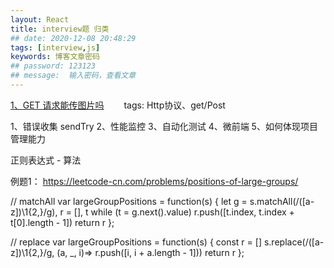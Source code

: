 ```yaml
---
layout: React
title: interview题 归类
## date: 2020-12-08 20:48:29
tags: [interview,js]
keywords: 博客文章密码
## password: 123123
## message:  输入密码，查看文章
---
```


[1、GET 请求能传图片吗](https://juejin.cn/post/6860253625030017031)
　　tags: Http协议、get/Post

1、错误收集  sendTry
2、性能监控
3、自动化测试
4、微前端
5、如何体现项目管理能力

正则表达式 - 算法

例题1：
https://leetcode-cn.com/problems/positions-of-large-groups/

// matchAll
var largeGroupPositions = function(s) {
    let g = s.matchAll(/([a-z])\1{2,}/g), r = [], t
    while (t = g.next().value) r.push([t.index, t.index + t[0].length - 1])
    return r
};

// replace
var largeGroupPositions = function(s) {
    const r = []
    s.replace(/([a-z])\1{2,}/g, (a, _, i)=> r.push([i, i + a.length - 1]))
    return r
};


